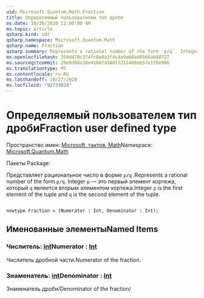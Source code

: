 ```yaml
---
uid: Microsoft.Quantum.Math.Fraction
title: Определяемый пользователем тип дроби
ms.date: 10/26/2020 12:00:00 AM
ms.topic: article
qsharp.kind: udt
qsharp.namespace: Microsoft.Quantum.Math
qsharp.name: Fraction
qsharp.summary: Represents a rational number of the form `p/q`. Integer `p` is the first element of the tuple and `q` is the second element of the tuple.
ms.openlocfilehash: 350d470c374fc8e0a3f4c4a9a68ad8566ab88727
ms.sourcegitcommit: 29e0d88a30e4166fa580132124b0eb57e1f0e986
ms.translationtype: MT
ms.contentlocale: ru-RU
ms.lasthandoff: 10/27/2020
ms.locfileid: "92733024"
---
```

# <a name="fraction-user-defined-type"></a><span data-ttu-id="2568a-102">Определяемый пользователем тип дроби</span><span class="sxs-lookup"><span data-stu-id="2568a-102">Fraction user defined type</span></span>

<span data-ttu-id="2568a-103">Пространство имен: [Microsoft. тактов. Math](xref:Microsoft.Quantum.Math)</span><span class="sxs-lookup"><span data-stu-id="2568a-103">Namespace: [Microsoft.Quantum.Math](xref:Microsoft.Quantum.Math)</span></span>

<span data-ttu-id="2568a-104">Пакеты [](https://nuget.org/packages/)</span><span class="sxs-lookup"><span data-stu-id="2568a-104">Package: [](https://nuget.org/packages/)</span></span>


<span data-ttu-id="2568a-105">Представляет рациональное число в форме `p/q` .</span><span class="sxs-lookup"><span data-stu-id="2568a-105">Represents a rational number of the form `p/q`.</span></span> <span data-ttu-id="2568a-106">Integer `p` — это первый элемент кортежа, который `q` является вторым элементом кортежа.</span><span class="sxs-lookup"><span data-stu-id="2568a-106">Integer `p` is the first element of the tuple and `q` is the second element of the tuple.</span></span>

```qsharp

newtype Fraction = (Numerator : Int, Denominator : Int);
```



## <a name="named-items"></a><span data-ttu-id="2568a-107">Именованные элементы</span><span class="sxs-lookup"><span data-stu-id="2568a-107">Named Items</span></span>

### <a name="numerator--int"></a><span data-ttu-id="2568a-108">Числитель: [int](xref:microsoft.quantum.lang-ref.int)</span><span class="sxs-lookup"><span data-stu-id="2568a-108">Numerator : [Int](xref:microsoft.quantum.lang-ref.int)</span></span>

<span data-ttu-id="2568a-109">Числитель дробной части.</span><span class="sxs-lookup"><span data-stu-id="2568a-109">Numerator of the fraction.</span></span>
### <a name="denominator--int"></a><span data-ttu-id="2568a-110">Знаменатель: [int](xref:microsoft.quantum.lang-ref.int)</span><span class="sxs-lookup"><span data-stu-id="2568a-110">Denominator : [Int](xref:microsoft.quantum.lang-ref.int)</span></span>

<span data-ttu-id="2568a-111">Знаменатель дроби/</span><span class="sxs-lookup"><span data-stu-id="2568a-111">Denominator of the fraction/</span></span>